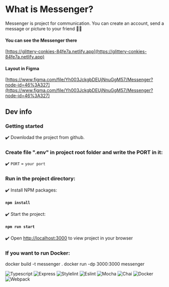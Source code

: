 # What is Messenger?

Messenger is project for communication. You can create an account, send a message or picture to your friend :superhero_man:

#### You can see the Messenger there
[https://glittery-conkies-84fe7a.netlify.app](https://glittery-conkies-84fe7a.netlify.app)

#### Layout in Figma
[https://www.figma.com/file/Yh003JckgbDEUjNnuGgM57/Messenger?node-id=46%3A327](https://www.figma.com/file/Yh003JckgbDEUjNnuGgM57/Messenger?node-id=46%3A327)


## Dev info
### Getting started

:heavy_check_mark: Downlodad the project from github.

### Create file ".env" in project root folder and write the PORT in it:

:heavy_check_mark: `PORT` = `your port`

### Run in the project directory:

:heavy_check_mark: Install NPM packages:

#### `npm install`

:heavy_check_mark: Start the project:

#### `npm run start`

:heavy_check_mark: Open [http://localhost:3000](http://localhost:3000) to view project in your browser

### If you want to run Docker:
docker build -t messenger .
docker run -dp 3000:3000 messenger

![Typescript](https://img.shields.io/badge/TypeScript-007ACC?style=for-the-badge&logo=typescript&logoColor=white)
![Express](https://img.shields.io/badge/Express.js-000000?style=for-the-badge&logo=express&logoColor=white)
![Stylelint](https://img.shields.io/badge/stylelint-000?style=for-the-badge&logo=stylelint&logoColor=white)
![Eslint](https://img.shields.io/badge/eslint-3A33D1?style=for-the-badge&logo=eslint&logoColor=white)
![Mocha](https://img.shields.io/badge/Mocha-8D6748?style=for-the-badge&logo=Mocha&logoColor=white)
![Chai](https://img.shields.io/badge/chai-A30701?style=for-the-badge&logo=chai&logoColor=white)
![Docker](https://img.shields.io/badge/Docker-2CA5E0?style=for-the-badge&logo=docker&logoColor=white)
![Webpack](https://img.shields.io/badge/Webpack-8DD6F9?style=for-the-badge&logo=Webpack&logoColor=white)
